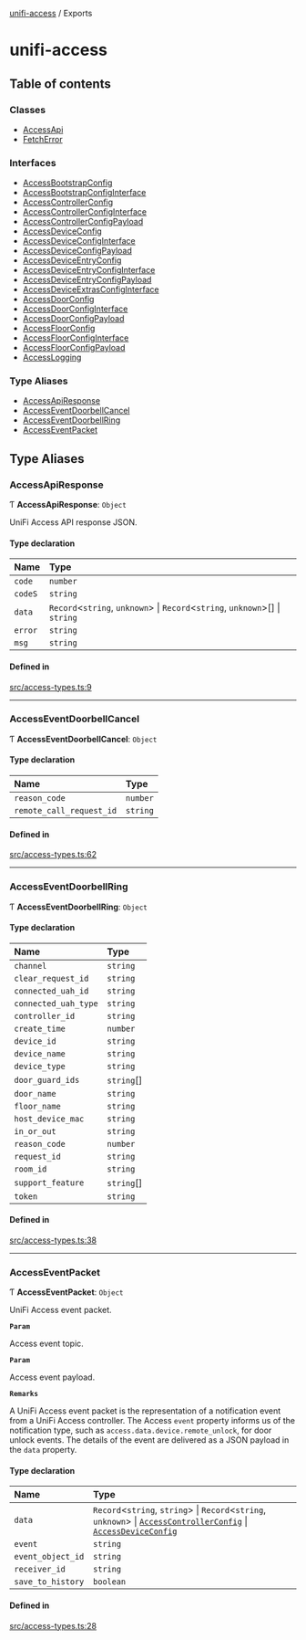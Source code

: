 [unifi-access](README.md) / Exports

# unifi-access

## Table of contents

### Classes

- [AccessApi](classes/AccessApi.md)
- [FetchError](classes/FetchError.md)

### Interfaces

- [AccessBootstrapConfig](interfaces/AccessBootstrapConfig.md)
- [AccessBootstrapConfigInterface](interfaces/AccessBootstrapConfigInterface.md)
- [AccessControllerConfig](interfaces/AccessControllerConfig.md)
- [AccessControllerConfigInterface](interfaces/AccessControllerConfigInterface.md)
- [AccessControllerConfigPayload](interfaces/AccessControllerConfigPayload.md)
- [AccessDeviceConfig](interfaces/AccessDeviceConfig.md)
- [AccessDeviceConfigInterface](interfaces/AccessDeviceConfigInterface.md)
- [AccessDeviceConfigPayload](interfaces/AccessDeviceConfigPayload.md)
- [AccessDeviceEntryConfig](interfaces/AccessDeviceEntryConfig.md)
- [AccessDeviceEntryConfigInterface](interfaces/AccessDeviceEntryConfigInterface.md)
- [AccessDeviceEntryConfigPayload](interfaces/AccessDeviceEntryConfigPayload.md)
- [AccessDeviceExtrasConfigInterface](interfaces/AccessDeviceExtrasConfigInterface.md)
- [AccessDoorConfig](interfaces/AccessDoorConfig.md)
- [AccessDoorConfigInterface](interfaces/AccessDoorConfigInterface.md)
- [AccessDoorConfigPayload](interfaces/AccessDoorConfigPayload.md)
- [AccessFloorConfig](interfaces/AccessFloorConfig.md)
- [AccessFloorConfigInterface](interfaces/AccessFloorConfigInterface.md)
- [AccessFloorConfigPayload](interfaces/AccessFloorConfigPayload.md)
- [AccessLogging](interfaces/AccessLogging.md)

### Type Aliases

- [AccessApiResponse](modules.md#accessapiresponse)
- [AccessEventDoorbellCancel](modules.md#accesseventdoorbellcancel)
- [AccessEventDoorbellRing](modules.md#accesseventdoorbellring)
- [AccessEventPacket](modules.md#accesseventpacket)

## Type Aliases

### AccessApiResponse

Ƭ **AccessApiResponse**: `Object`

UniFi Access API response JSON.

#### Type declaration

| Name | Type |
| :------ | :------ |
| `code` | `number` |
| `codeS` | `string` |
| `data` | `Record`\<`string`, `unknown`\> \| `Record`\<`string`, `unknown`\>[] \| `string` |
| `error` | `string` |
| `msg` | `string` |

#### Defined in

[src/access-types.ts:9](https://github.com/hjdhjd/unifi-access/blob/0e21590/src/access-types.ts#L9)

___

### AccessEventDoorbellCancel

Ƭ **AccessEventDoorbellCancel**: `Object`

#### Type declaration

| Name | Type |
| :------ | :------ |
| `reason_code` | `number` |
| `remote_call_request_id` | `string` |

#### Defined in

[src/access-types.ts:62](https://github.com/hjdhjd/unifi-access/blob/0e21590/src/access-types.ts#L62)

___

### AccessEventDoorbellRing

Ƭ **AccessEventDoorbellRing**: `Object`

#### Type declaration

| Name | Type |
| :------ | :------ |
| `channel` | `string` |
| `clear_request_id` | `string` |
| `connected_uah_id` | `string` |
| `connected_uah_type` | `string` |
| `controller_id` | `string` |
| `create_time` | `number` |
| `device_id` | `string` |
| `device_name` | `string` |
| `device_type` | `string` |
| `door_guard_ids` | `string`[] |
| `door_name` | `string` |
| `floor_name` | `string` |
| `host_device_mac` | `string` |
| `in_or_out` | `string` |
| `reason_code` | `number` |
| `request_id` | `string` |
| `room_id` | `string` |
| `support_feature` | `string`[] |
| `token` | `string` |

#### Defined in

[src/access-types.ts:38](https://github.com/hjdhjd/unifi-access/blob/0e21590/src/access-types.ts#L38)

___

### AccessEventPacket

Ƭ **AccessEventPacket**: `Object`

UniFi Access event packet.

**`Param`**

Access event topic.

**`Param`**

Access event payload.

**`Remarks`**

A UniFi Access event packet is the representation of a notification event from a UniFi Access controller. The Access `event` property informs us of the
notification type, such as `access.data.device.remote_unlock`, for door unlock events. The details of the event are delivered as a JSON payload in the `data`
property.

#### Type declaration

| Name | Type |
| :------ | :------ |
| `data` | `Record`\<`string`, `string`\> \| `Record`\<`string`, `unknown`\> \| [`AccessControllerConfig`](interfaces/AccessControllerConfig.md) \| [`AccessDeviceConfig`](interfaces/AccessDeviceConfig.md) |
| `event` | `string` |
| `event_object_id` | `string` |
| `receiver_id` | `string` |
| `save_to_history` | `boolean` |

#### Defined in

[src/access-types.ts:28](https://github.com/hjdhjd/unifi-access/blob/0e21590/src/access-types.ts#L28)
